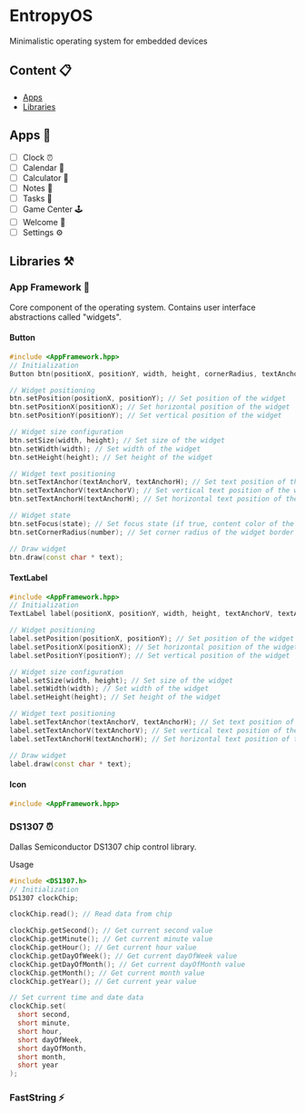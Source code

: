 # EntropyOS
Minimalistic operating system for embedded devices

## Content 📋
- [Apps](#apps)
- [Libraries](#libraries)

<a id="apps"></a>
## Apps 🔮
- [ ] Clock ⏰
- [ ] Calendar 📅
- [ ] Calculator 📱
- [ ] Notes 📝
- [ ] Tasks 📑
- [ ] Game Center 🕹️
- [ ] Welcome 🎩
- [ ] Settings ⚙️

<a id="libraries"></a>
## Libraries ⚒️
### App Framework 🔋
Core component of the operating system. Contains user interface abstractions called "widgets".

#### Button
```cpp
#include <AppFramework.hpp>
// Initialization
Button btn(positionX, positionY, width, height, cornerRadius, textAnchorV, textAnchorH);

// Widget positioning
btn.setPosition(positionX, positionY); // Set position of the widget
btn.setPositionX(positionX); // Set horizontal position of the widget
btn.setPositionY(positionY); // Set vertical position of the widget

// Widget size configuration
btn.setSize(width, height); // Set size of the widget
btn.setWidth(width); // Set width of the widget
btn.setHeight(height); // Set height of the widget

// Widget text positioning
btn.setTextAnchor(textAnchorV, textAnchorH); // Set text position of the widget (vertical: 1 - top, 2 - center, 3 - bottom; horizontal: 1 - left, 2 - center, 3 - right)
btn.setTextAnchorV(textAnchorV); // Set vertical text position of the widget
btn.setTextAnchorH(textAnchorH); // Set horizontal text position of the widget

// Widget state
btn.setFocus(state); // Set focus state (if true, content color of the widget will be inverted)
btn.setCornerRadius(number); // Set corner radius of the widget border

// Draw widget
btn.draw(const char * text);
```

#### TextLabel
```cpp
#include <AppFramework.hpp>
// Initialization
TextLabel label(positionX, positionY, width, height, textAnchorV, textAnchorH);

// Widget positioning
label.setPosition(positionX, positionY); // Set position of the widget
label.setPositionX(positionX); // Set horizontal position of the widget
label.setPositionY(positionY); // Set vertical position of the widget

// Widget size configuration
label.setSize(width, height); // Set size of the widget
label.setWidth(width); // Set width of the widget
label.setHeight(height); // Set height of the widget

// Widget text positioning
label.setTextAnchor(textAnchorV, textAnchorH); // Set text position of the widget (vertical: 1 - top, 2 - center, 3 - bottom; horizontal: 1 - left, 2 - center, 3 - right)
label.setTextAnchorV(textAnchorV); // Set vertical text position of the widget
label.setTextAnchorH(textAnchorH); // Set horizontal text position of the widget

// Draw widget
label.draw(const char * text);
```

#### Icon
```cpp
#include <AppFramework.hpp>
```

### DS1307 ⏰
Dallas Semiconductor DS1307 chip control library.

Usage
```cpp
#include <DS1307.h>
// Initialization
DS1307 clockChip;

clockChip.read(); // Read data from chip

clockChip.getSecond(); // Get current second value
clockChip.getMinute(); // Get current minute value
clockChip.getHour(); // Get current hour value
clockChip.getDayOfWeek(); // Get current dayOfWeek value
clockChip.getDayOfMonth(); // Get current dayOfMonth value
clockChip.getMonth(); // Get current month value
clockChip.getYear(); // Get current year value

// Set current time and date data
clockChip.set(
  short second, 
  short minute, 
  short hour, 
  short dayOfWeek, 
  short dayOfMonth, 
  short month, 
  short year
);
```
### FastString ⚡





